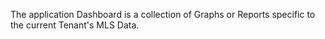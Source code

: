 The application Dashboard is a collection of Graphs or Reports specific to the current Tenant's MLS Data.
